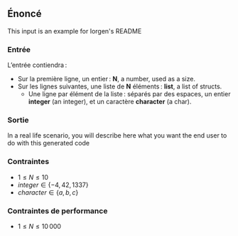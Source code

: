 ## Énoncé

This input is an example for Iorgen's README

### Entrée

L’entrée contiendra :

- Sur la première ligne, un entier : **N**, a number, used as a size.
- Sur les lignes suivantes, une liste de **N** éléments : **list**, a list of
  structs.
    - Une ligne par élément de la liste : séparés par des espaces, un entier
      **integer** (an integer), et un caractère **character** (a char).

### Sortie

In a real life scenario, you will describe here what you want the end user to
do with this generated code

### Contraintes

- $1 \le N \le 10$
- $integer \in \{-4, 42, 1337\}$
- $character \in \{a, b, c\}$

### Contraintes de performance

- $1 \le N \le 10\,000$
